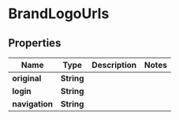 

# BrandLogoUrls


## Properties

| Name | Type | Description | Notes |
|------------ | ------------- | ------------- | -------------|
|**original** | **String** |  |  |
|**login** | **String** |  |  |
|**navigation** | **String** |  |  |




